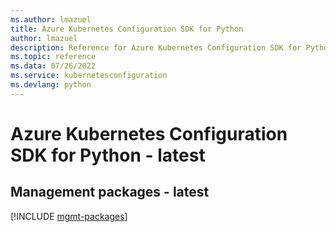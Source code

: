 ```yaml
---
ms.author: lmazuel
title: Azure Kubernetes Configuration SDK for Python
author: lmazuel
description: Reference for Azure Kubernetes Configuration SDK for Python
ms.topic: reference
ms.data: 07/26/2022
ms.service: kubernetesconfiguration
ms.devlang: python
---
```

# Azure Kubernetes Configuration SDK for Python - latest

## Management packages - latest
[!INCLUDE [mgmt-packages](kubernetes-configuration-mgmt-index.md)]